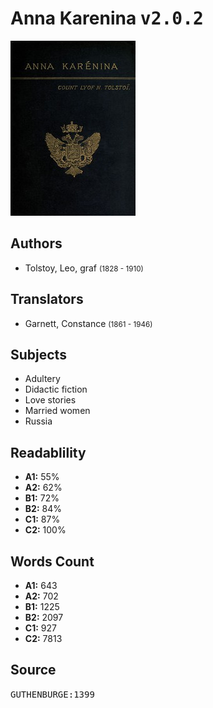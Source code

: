 # Anna Karenina <kbd>v2.0.2</kbd>

![](./cover.medium.jpg "")

## Authors


 - Tolstoy, Leo, graf <small>(1828 - 1910)</small>

## Translators


 - Garnett, Constance <small>(1861 - 1946)</small>

## Subjects


 - Adultery
 - Didactic fiction
 - Love stories
 - Married women
 - Russia

## Readablility


 - **A1:** 55%
 - **A2:** 62%
 - **B1:** 72%
 - **B2:** 84%
 - **C1:** 87%
 - **C2:** 100%

## Words Count


 - **A1:** 643
 - **A2:** 702
 - **B1:** 1225
 - **B2:** 2097
 - **C1:** 927
 - **C2:** 7813

## Source


<kbd>GUTHENBURGE:1399</kbd>
